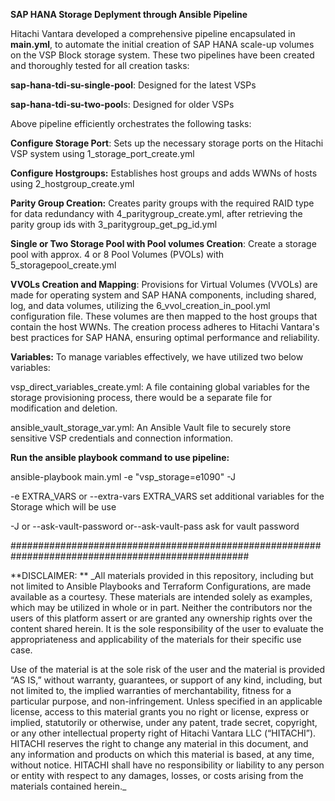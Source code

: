 **SAP HANA Storage Deplyment through Ansible Pipeline**

Hitachi Vantara developed a comprehensive pipeline encapsulated in **main.yml**, to automate the initial creation of SAP HANA scale-up volumes on the VSP Block storage system. These two pipelines have been created and thoroughly tested for all creation tasks:

**sap-hana-tdi-su-single-pool**: Designed for the latest VSPs

**sap-hana-tdi-su-two-pool**s: Designed for older VSPs

Above pipeline efficiently orchestrates the following tasks:

**Configure Storage Port**: Sets up the necessary storage ports on the Hitachi VSP system using 1_storage_port_create.yml

**Configure Hostgroups:** Establishes host groups and adds WWNs of hosts using 2_hostgroup_create.yml

**Parity Group Creation:** Creates parity groups with the required RAID type for data redundancy with 4_paritygroup_create.yml, after retrieving the parity group ids with 3_paritygroup_get_pg_id.yml

**Single or Two Storage Pool with Pool volumes Creation**: Create a storage pool with approx. 4 or 8 Pool Volumes (PVOLs) with 5_storagepool_create.yml

**VVOLs Creation and Mapping**: Provisions for Virtual Volumes (VVOLs) are made for operating system and SAP HANA components, including shared, log, and data volumes, utilizing the 6_vvol_creation_in_pool.yml configuration file. These volumes are then mapped to the host groups that contain the host WWNs. The creation process adheres to Hitachi Vantara's best practices for SAP HANA, ensuring optimal performance and reliability.

**Variables:** To manage variables effectively, we have utilized two below variables:

vsp_direct_variables_create.yml: A file containing global variables for the storage provisioning process, there would be a separate file for modification and deletion.

ansible_vault_storage_var.yml: An Ansible Vault file to securely store sensitive VSP credentials and connection information.

**Run the ansible playbook command to use pipeline:**

ansible-playbook main.yml -e "vsp_storage=e1090" -J

 -e EXTRA_VARS or --extra-vars EXTRA_VARS        set additional variables for the Storage which will be use

 -J or --ask-vault-password or--ask-vault-pass    ask for vault password


###################################################################################################

**DISCLAIMER: **
_All materials provided in this repository, including but not limited to Ansible Playbooks and Terraform Configurations, are made available as a courtesy. These materials are intended solely as examples, which may be utilized in whole or in part. Neither the contributors nor the users of this platform assert or are granted any ownership rights over the content shared herein. It is the sole responsibility of the user to evaluate the appropriateness and applicability of the materials for their specific use case.
 
Use of the material is at the sole risk of the user and the material is provided “AS IS,” without warranty, guarantees, or support of any kind, including, but not limited to, the implied warranties of merchantability, fitness for a particular purpose, and non-infringement. Unless specified in an applicable license, access to this material grants you no right or license, express or implied, statutorily or otherwise, under any patent, trade secret, copyright, or any other intellectual property right of Hitachi Vantara LLC (“HITACHI”). HITACHI reserves the right to change any material in this document, and any information and products on which this material is based, at any time, without notice. HITACHI shall have no responsibility or liability to any person or entity with respect to any damages, losses, or costs arising from the materials contained herein._
